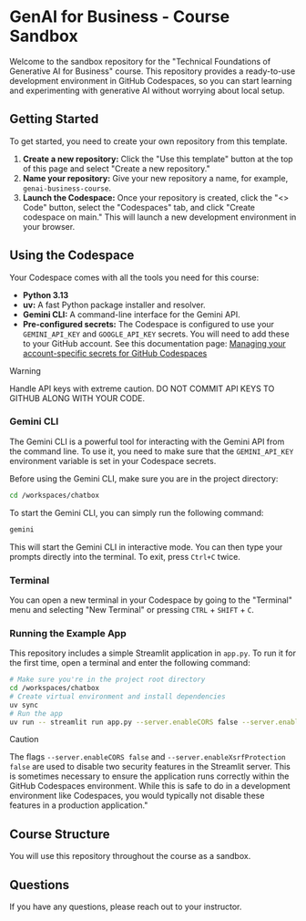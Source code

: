 # GenAI for Business - Course Sandbox

Welcome to the sandbox repository for the "Technical Foundations of Generative AI for Business" course. This repository provides a ready-to-use development environment in GitHub Codespaces, so you can start learning and experimenting with generative AI without worrying about local setup.

## Getting Started

To get started, you need to create your own repository from this template.

1.  **Create a new repository:** Click the "Use this template" button at the top of this page and select "Create a new repository."
2.  **Name your repository:** Give your new repository a name, for example, `genai-business-course`.
3.  **Launch the Codespace:** Once your repository is created, click the "<> Code" button, select the "Codespaces" tab, and click "Create codespace on main." This will launch a new development environment in your browser.

## Using the Codespace

Your Codespace comes with all the tools you need for this course:

*   **Python 3.13**
*   **uv:** A fast Python package installer and resolver.
*   **Gemini CLI:** A command-line interface for the Gemini API.
*   **Pre-configured secrets:** The Codespace is configured to use your `GEMINI_API_KEY` and `GOOGLE_API_KEY` secrets. You will need to add these to your GitHub account. See this documentation page: [Managing your account-specific secrets for GitHub Codespaces](https://docs.github.com/en/codespaces/managing-your-codespaces/managing-your-account-specific-secrets-for-github-codespaces)

> [!WARNING]
> Handle API keys with extreme caution. DO NOT COMMIT API KEYS TO GITHUB ALONG WITH YOUR CODE. 

### Gemini CLI

The Gemini CLI is a powerful tool for interacting with the Gemini API from the command line. To use it, you need to make sure that the `GEMINI_API_KEY` environment variable is set in your Codespace secrets.

Before using the Gemini CLI, make sure you are in the project directory:

```bash
cd /workspaces/chatbox
```

To start the Gemini CLI, you can simply run the following command:

```bash
gemini
```

This will start the Gemini CLI in interactive mode. You can then type your prompts directly into the terminal. To exit, press `Ctrl+C` twice.

### Terminal

You can open a new terminal in your Codespace by going to the "Terminal" menu and selecting "New Terminal" or pressing `CTRL` + `SHIFT` + `C`.

### Running the Example App

This repository includes a simple Streamlit application in `app.py`. To run it for the first time, open a terminal and enter the following command:

```bash
# Make sure you're in the project root directory
cd /workspaces/chatbox
# Create virtual environment and install dependencies
uv sync
# Run the app
uv run -- streamlit run app.py --server.enableCORS false --server.enableXsrfProtection false
```

> [!CAUTION]
>  The flags `--server.enableCORS false` and `--server.enableXsrfProtection false` are used to disable two security features in the Streamlit server. This is sometimes necessary to ensure the application runs correctly within the GitHub Codespaces environment. While this is safe to do in a development environment like Codespaces, you would typically not disable these features in a production application."

## Course Structure

You will use this repository throughout the course as a sandbox. 

## Questions

If you have any questions, please reach out to your instructor.
